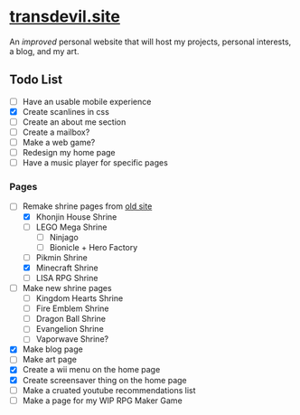 # [transdevil.site](https://transdevil.site/)

An _improved_ personal website that will host my projects, personal interests, a blog, and my art.

## Todo List

- [ ] Have an usable mobile experience
- [x] Create scanlines in css
- [ ] Create an about me section
- [ ] Create a mailbox?
- [ ] Make a web game?
- [ ] Redesign my home page
- [ ] Have a music player for specific pages

### Pages

- [ ] Remake shrine pages from [old site](https://thetransgenderdevil.neocities.org/)
  - [x] Khonjin House Shrine
  - [ ] LEGO Mega Shrine
    - [ ] Ninjago
    - [ ] Bionicle + Hero Factory
  - [ ] Pikmin Shrine
  - [x] Minecraft Shrine
  - [ ] LISA RPG Shrine
- [ ] Make new shrine pages
  - [ ] Kingdom Hearts Shrine
  - [ ] Fire Emblem Shrine
  - [ ] Dragon Ball Shrine
  - [ ] Evangelion Shrine
  - [ ] Vaporwave Shrine?
- [x] Make blog page
- [ ] Make art page
- [x] Create a wii menu on the home page
- [x] Create screensaver thing on the home page
- [ ] Make a cruated youtube recommendations list
- [ ] Make a page for my WIP RPG Maker Game
